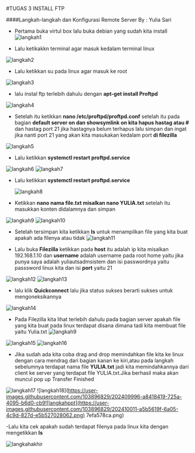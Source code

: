 #TUGAS 3 INSTALL FTP


####Langkah-langkah dan Konfigurasi Remote Server
By : Yulia Sari

- Pertama buka virtul box lalu buka debian yang sudah kita install
![langkah1](https://user-images.githubusercontent.com/103896829/202408894-86638ff1-16a4-47b6-963f-7ab81333fd1d.png)


- Lalu ketikakkn terminal agar masuk kedalam terminal linux

![langkah2](https://user-images.githubusercontent.com/103896829/202408933-eb5e3e49-63ad-4400-9074-fe45fe46188a.png)



- Lalu ketikkan su pada linux agar masuk ke root

![langkah3](https://user-images.githubusercontent.com/103896829/202409013-66afd231-e3bb-4d46-ac92-40c5c4995ff0.png)

- lalu instal ftp terlebih dahulu dengan **apt-get install Proftpd**

 ![langkah4](https://user-images.githubusercontent.com/103896829/202409044-768d5b7b-670c-4ec4-9021-8d4aaf650253.png)



-  Setelah itu ketikkan **nano /etc/proftpd/proftpd.conf** setelah itu pada bagian **default server on dan showsymlink on kita hapus hastag atau #** dan hastag port 21 jika hastagnya belum terhapus lalu simpan dan ingat jika nanti port 21 yang akan kita masukakan kedalam port **di filezilla**


![langkah5](https://user-images.githubusercontent.com/103896829/202409088-716c7ffc-0f09-4f34-9857-2b455ca19104.png)



- Lalu ketikkan **systemctl restart proftpd.service**


![langkah6](https://user-images.githubusercontent.com/103896829/202409141-120c31dc-ea24-49a8-9e00-59453b4d8af9.png)
![langkah7](https://user-images.githubusercontent.com/103896829/202409151-e500749b-f190-4243-bf5b-9071b814c0bd.png)


- Lalu ketikkan **systemctl restart proftpd.service**

  ![langkah8](https://user-images.githubusercontent.com/103896829/202409198-f5b20256-5328-45e3-b552-d3212f63b355.png)




- Ketikkan **nano nama file.txt misalkan nano YULIA.txt**
setelah itu masukkan konten didalamnya dan simpan


![langkah9](https://user-images.githubusercontent.com/103896829/202409244-8f68df84-c592-493c-b50d-b91f4e4bbd86.png)
![langkah10](https://user-images.githubusercontent.com/103896829/202409250-a4224426-38f1-41db-812f-b596f28a2db5.png)

- Setelah tersimpan kita ketikkan **ls** untuk menampilkan file yang kita buat apakah ada filenya atau tidak
![langkah11](https://user-images.githubusercontent.com/103896829/202409292-11b944ee-de8d-4e62-9147-e8edbd261504.png)


- Lalu buka **Filezilla** ketikkan pada **host** itu adalah ip kita misalkan 192.168.1.10 dan **username** adalah username pada root home yaitu jika punya saya adalah yuliautsadmsistem dan isi passwordnya yaitu passsword linux kita dan isi **port** yaitu 21

![langkah12](https://user-images.githubusercontent.com/103896829/202409436-12452d81-ad00-4947-ae46-be0bdb5134cc.png)
![langkah13](https://user-images.githubusercontent.com/103896829/202409442-e94ca53e-bfae-4320-9236-13e52d5f3e37.png)


- lalu klik **Quickconnect** lalu jika status sukses berarti sukses untuk mengoneksikannya

![langkah14](https://user-images.githubusercontent.com/103896829/202409628-392c23ca-88ea-4622-81d5-1242111c2946.png)

- Pada Filezilla kita lihat terlebih dahulu pada bagian server apakah file yang kita buat pada linux terdapat disana dimana tadi kita membuat file yaitu Yulia.txt
![langkah9](https://user-images.githubusercontent.com/103896829/202409826-1afea327-a7fa-457f-86cb-12b947c1af40.png)

![langkah15](https://user-images.githubusercontent.com/103896829/202409903-79100ecd-5319-4047-94d4-90b6f8816c57.png)
![langkah16](https://user-images.githubusercontent.com/103896829/202409912-5c2c6562-6c9b-4fa8-bb44-caf37d6f1673.png)


- Jika sudah ada kita coba drag and drop memindahkan file kita ke linux dengan cara mendrag dari bagian kanan ke kiri,atau pada langkah sebelumnya terdapat nama file **YULIA.txt** jadi kita memindahkannya dari client ke  server yang terdapat file YULIA.txt.Jika berhasil maka akan muncul pop up Transfer Finished

![langkah17](https://user-images.githubusercontent.com/103896829/202409987-444944b3-1b14-4b63-9740-b8d61372491d.png)
![langkah18](https://user-images.githubusercontent.com/103896829/202409996-a8418419-725a-4095-b6d0-cb9![langkahppt](https://user-images.githubusercontent.com/103896829/202410011-a5b5619f-6a05-4c9d-827d-e5b527028062.png)
7efa578ca.png)

-Lalu kita cek apakah sudah terdapat filenya pada linux kita dengan mengetikkan **ls**


![langkahakhir](https://user-images.githubusercontent.com/103896829/202410054-aaf6f858-a400-4e11-95c5-54376d8b618f.png)
